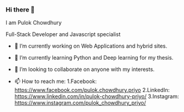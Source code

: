 ### Hi there 👋
I am Pulok Chowdhury 

Full-Stack Developer and Javascript specialist

- 🔭 I’m currently working on Web Applications and hybrid sites.
- 🌱 I’m currently learning Python and Deep learning for my thesis.
- 👯 I’m looking to collaborate on anyone with my interests.

- 📫 How to reach me:
 1.Facebook: https://www.facebook.com/pulok.chowdhury.priyo
 2.LinkedIn: https://www.linkedin.com/in/pulok-chowdhury-priyo/
 3.Instagram: https://www.instagram.com/pulok_chowdhury_priyo/ 
